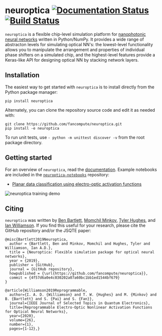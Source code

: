 # neuroptica [![Documentation Status](https://readthedocs.org/projects/neuroptica/badge/?version=latest)](https://neuroptica.readthedocs.io/en/latest/?badge=latest) [![Build Status](https://travis-ci.com/fancompute/neuroptica.svg?token=CSoUuvqmixfJpdwkLqet&branch=master)](https://travis-ci.com/fancompute/neuroptica)

`neuroptica` is a flexible chip-level simulation platform for [nanophotonic neural networks](https://arxiv.org/abs/1903.04579) written in Python/NumPy. It provides a wide range of abstracton levels for simulating optical NN's: the lowest-level functionality allows you to manipulate the arrangement and properties of individual phase shifters on a simulated chip, and the highest-level features provide a Keras-like API for designing optical NN by stacking network layers.


## Installation

The easiest way to get started with `neuroptica` is to install directly from the Python package manager:

```
pip install neuroptica
```

Alternately, you can clone the repository source code and edit it as needed with:

```
git clone https://github.com/fancompute/neuroptica.git
pip install -e neuroptica
```

To run unit tests, use `- python -m unittest discover -v` from the root package directory.

## Getting started

For an overview of `neuroptica`, read the [documentation](https://neuroptica.readthedocs.io). Example notebooks are included in the [`neuroptica-notebooks`](https://github.com/fancompute/neuroptica-notebooks) repository:

- [Planar data classification using electro-optic activation functions](https://github.com/fancompute/neuroptica-notebooks/blob/master/neuroptica_demo.ipynb)

![neuroptica training demo](https://raw.githubusercontent.com/fancompute/neuroptica/master/img/neuroptica_demo.gif)


## Citing

`neuroptica` was written by [Ben Bartlett](https://github.com/bencbartlett), [Momchil Minkov](https://github.com/momchilmm), [Tyler Hughes](https://github.com/twhughes), and  [Ian Williamson](https://github.com/ianwilliamson). If you find this useful for your research, please cite the GitHub repository and/or the JSQTE paper:

```
@misc{Bartlett2019Neuroptica,
  author = {Bartlett, Ben and Minkov, Momchil and Hughes, Tyler and Williamson, Ian A.D.},
  title = {Neuroptica: Flexible simulation package for optical neural networks},
  year = {2019},
  publisher = {GitHub},
  journal = {GitHub repository},
  howpublished = {\url{https://github.com/fancompute/neuroptica}},
  commit = {4f57d6a0e4c030202a07a60bc1bb1ed1544bf679}
}
```


```
@article{Williamson2019Reprogrammable, 
  author={I. A. D. {Williamson} and T. W. {Hughes} and M. {Minkov} and B. {Bartlett} and S. {Pai} and S. {Fan}}, 
  journal={IEEE Journal of Selected Topics in Quantum Electronics}, 
  title={Reprogrammable Electro-Optic Nonlinear Activation Functions for Optical Neural Networks},
  year={2020}, 
  volume={26}, 
  number={1}, 
  pages={1-12},}
```
